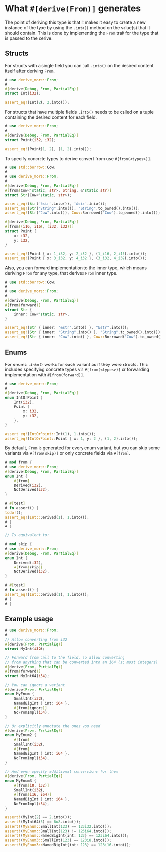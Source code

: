 # What `#[derive(From)]` generates

The point of deriving this type is that it makes it easy to create a new
instance of the type by using the `.into()` method on the value(s) that it
should contain. This is done by implementing the `From` trait for the type
that is passed to the derive.


## Structs

For structs with a single field you can call `.into()` on the desired content
itself after deriving `From`.

```rust
# use derive_more::From;
#
#[derive(Debug, From, PartialEq)]
struct Int(i32);

assert_eq!(Int(2), 2.into());
```

For structs that have multiple fields `.into()` needs to be called on a tuple
containing the desired content for each field.

```rust
# use derive_more::From;
#
#[derive(Debug, From, PartialEq)]
struct Point(i32, i32);

assert_eq!(Point(1, 2), (1, 2).into());
```

To specify concrete types to derive convert from use `#[from(<types>)]`.

```rust
# use std::borrow::Cow;
#
# use derive_more::From;
#
#[derive(Debug, From, PartialEq)]
#[from(Cow<'static, str>, String, &'static str)]
struct Str(Cow<'static, str>);

assert_eq!(Str("&str".into()), "&str".into());
assert_eq!(Str("String".into()), "String".to_owned().into());
assert_eq!(Str("Cow".into()), Cow::Borrowed("Cow").to_owned().into());

#[derive(Debug, From, PartialEq)]
#[from((i16, i16), (i32, i32))]
struct Point {
    x: i32,
    y: i32,
}

assert_eq!(Point { x: 1_i32, y: 2_i32 }, (1_i16, 2_i16).into());
assert_eq!(Point { x: 3_i32, y: 4_i32 }, (3_i32, 4_i32).into());
```

Also, you can forward implementation to the inner type, which means deriving `From` for any type, that derives `From`
inner type.

```rust
# use std::borrow::Cow;
#
# use derive_more::From;
#
#[derive(Debug, From, PartialEq)]
#[from(forward)]
struct Str {
    inner: Cow<'static, str>,
}

assert_eq!(Str { inner: "&str".into() }, "&str".into());
assert_eq!(Str { inner: "String".into() }, "String".to_owned().into());
assert_eq!(Str { inner: "Cow".into() }, Cow::Borrowed("Cow").to_owned().into());
```

## Enums

For enums `.into()` works for each variant as if they were structs. This
includes specifying concrete types via `#[from(<types>)]` or forwarding
implementation with `#[from(forward)]`.

```rust
# use derive_more::From;
#
#[derive(Debug, From, PartialEq)]
enum IntOrPoint {
    Int(i32),
    Point {
        x: i32,
        y: i32,
    },
}

assert_eq!(IntOrPoint::Int(1), 1.into());
assert_eq!(IntOrPoint::Point { x: 1, y: 2 }, (1, 2).into());
```

By default, `From` is generated for every enum variant, but you can skip some
variants via `#[from(skip)]` or only concrete fields via `#[from]`.

```rust
# mod from {
# use derive_more::From;
#[derive(Debug, From, PartialEq)]
enum Int {
    #[from]
    Derived(i32),
    NotDerived(i32),
}

# #[test]
# fn assert() {
todo!();
assert_eq!(Int::Derived(1), 1.into());
# }
# }

// Is equivalent to:

# mod skip {
# use derive_more::From;
#[derive(Debug, From, PartialEq)]
enum Int {
    Derived(i32),
    #[from(skip)]
    NotDerived(i32),
}

# #[test]
# fn assert() {
assert_eq!(Int::Derived(1), 1.into());
# }
# }
```


## Example usage

```rust
# use derive_more::From;
#
// Allow converting from i32
#[derive(From, PartialEq)]
struct MyInt(i32);

// Forward from call to the field, so allow converting
// from anything that can be converted into an i64 (so most integers)
#[derive(From, PartialEq)]
#[from(forward)]
struct MyInt64(i64);

// You can ignore a variant
#[derive(From, PartialEq)]
enum MyEnum {
    SmallInt(i32),
    NamedBigInt { int: i64 },
    #[from(ignore)]
    NoFromImpl(i64),
}

// Or explicitly annotate the ones you need
#[derive(From, PartialEq)]
enum MyEnum2 {
    #[from]
    SmallInt(i32),
    #[from]
    NamedBigInt { int: i64 },
    NoFromImpl(i64),
}

// And even specify additional conversions for them
#[derive(From, PartialEq)]
enum MyEnum3 {
    #[from(i8, i32)]
    SmallInt(i32),
    #[from(i16, i64)]
    NamedBigInt { int: i64 },
    NoFromImpl(i64),
}

assert!(MyInt(2) == 2.into());
assert!(MyInt64(6) == 6u8.into());
assert!(MyEnum::SmallInt(123) == 123i32.into());
assert!(MyEnum::SmallInt(123) != 123i64.into());
assert!(MyEnum::NamedBigInt{int: 123} == 123i64.into());
assert!(MyEnum3::SmallInt(123) == 123i8.into());
assert!(MyEnum3::NamedBigInt{int: 123} == 123i16.into());
```
